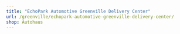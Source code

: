 ```yaml
---
title: "EchoPark Automotive Greenville Delivery Center"
url: /greenville/echopark-automotive-greenville-delivery-center/
shop: Autohaus
---
```

